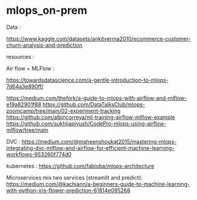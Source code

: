 # mlops_on-prem

Data : 

https://www.kaggle.com/datasets/ankitverma2010/ecommerce-customer-churn-analysis-and-prediction

resources : 


Air flow + MLFlow :

https://towardsdatascience.com/a-gentle-introduction-to-mlops-7d64a3e890ff/

https://medium.com/thefork/a-guide-to-mlops-with-airflow-and-mlflow-e19a82901f88
https://github.com/DataTalksClub/mlops-zoomcamp/tree/main/02-experiment-tracking
https://github.com/albincorreya/ml-training-airflow-mlflow-example
https://github.com/sukhijapiyush/CodePro-mlops-using-airflow-mlflow/tree/main

DVC : 
https://medium.com/@maheenshoukat2015/mastering-mlops-integrating-dvc-mlflow-and-airflow-for-efficient-machine-learning-workflows-953260f774d0

kubernetes : 
https://github.com/fabioba/mlops-architecture

Microservices 
mix two services (streamlit and predict):
https://medium.com/@kachiann/a-beginners-guide-to-machine-learning-with-python-iris-flower-prediction-61814e095268

